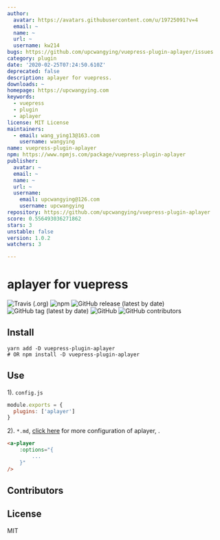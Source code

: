 ```yaml
---
author:
  avatar: https://avatars.githubusercontent.com/u/19725091?v=4
  email: ~
  name: ~
  url: ~
  username: kw214
bugs: https://github.com/upcwangying/vuepress-plugin-aplayer/issues
category: plugin
date: '2020-02-25T07:24:50.610Z'
deprecated: false
description: aplayer for vuepress.
downloads: ~
homepage: https://upcwangying.com
keywords:
  - vuepress
  - plugin
  - aplayer
license: MIT License
maintainers:
  - email: wang_ying13@163.com
    username: wangying
name: vuepress-plugin-aplayer
npm: https://www.npmjs.com/package/vuepress-plugin-aplayer
publisher:
  avatar: ~
  email: ~
  name: ~
  url: ~
  username:
    email: upcwangying@126.com
    username: upcwangying
repository: https://github.com/upcwangying/vuepress-plugin-aplayer
score: 0.556493036271862
stars: 3
unstable: false
version: 1.0.2
watchers: 3

---
```


# aplayer for vuepress

![Travis (.org)](https://img.shields.io/travis/upcwangying/vuepress-plugin-aplayer)
![npm](https://img.shields.io/npm/v/vuepress-plugin-aplayer)
![GitHub release (latest by date)](https://img.shields.io/github/v/release/upcwangying/vuepress-plugin-aplayer)
![GitHub tag (latest by date)](https://img.shields.io/github/v/tag/upcwangying/vuepress-plugin-aplayer)
![GitHub](https://img.shields.io/github/license/upcwangying/vuepress-plugin-aplayer)
![GitHub contributors](https://img.shields.io/github/contributors/upcwangying/vuepress-plugin-aplayer)

## Install

```npm
yarn add -D vuepress-plugin-aplayer
# OR npm install -D vuepress-plugin-aplayer
```

## Use

1). `config.js`

```javascript
module.exports = {
  plugins: ['aplayer']
}
```

2). `*.md`, [click here](https://aplayer.js.org/) for more configuration of aplayer, .

```markdown
<a-player 
    :options="{
        ...
    }"
/>
```

## Contributors

<!-- ALL-CONTRIBUTORS-LIST:START - Do not remove or modify this section -->
<!-- prettier-ignore-start -->
<!-- markdownlint-disable -->

<!-- markdownlint-enable -->
<!-- prettier-ignore-end -->
<!-- ALL-CONTRIBUTORS-LIST:END -->

## License

MIT
